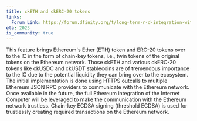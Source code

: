 ```yaml
---
title: ckETH and ckERC-20 tokens
links:
  Forum Link: https://forum.dfinity.org/t/long-term-r-d-integration-with-the-ethereum-network/9382
eta: 2023
is_community: true
---
```


This feature brings Ethereum's Ether (ETH) token and ERC-20 tokens over to the IC in the form of chain-key tokens, i.e., twin tokens of the original tokens on the Ethereum network. Those ckETH and various ckERC-20 tokens like ckUSDC and ckUSDT stablecoins are of tremendous importance to the IC due to the potential liquidity they can bring over to the ecosystem. The initial implementation is done using HTTPS outcalls to multiple Ethereum JSON RPC providers to communicate with the Ethereum network. Once available in the future, the full Ethereum integration of the Internet Computer will be leveraged to make the communication with the Ethereum network trustless. Chain-key ECDSA signing (threshold ECDSA) is used for trustlessly creating required transactions on the Ethereum network.
